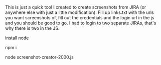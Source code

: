 This is just a quick tool I created to create screenshots from JIRA (or anywhere else with just a little modification). Fill up links.txt with the urls you want screenshots of, fill out the credentials and the login url in the js and you should be good to go. I had to login to two separate JIRAs, that's why there is two in the JS.

install node

npm i

node screenshot-creator-2000.js